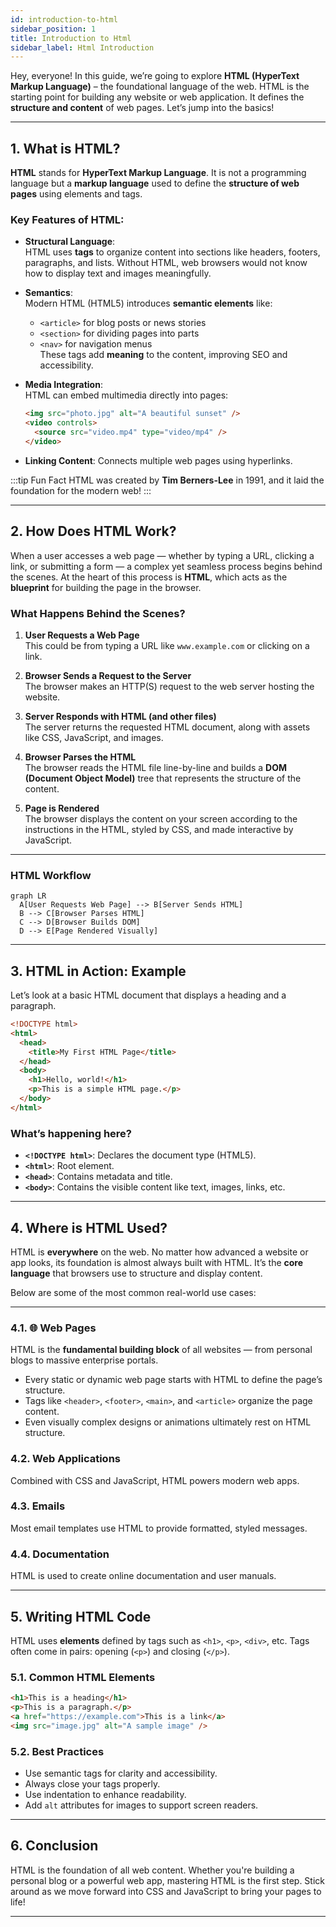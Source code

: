 ```yaml
---
id: introduction-to-html
sidebar_position: 1
title: Introduction to Html
sidebar_label: Html Introduction
---
```


Hey, everyone!  In this guide, we’re going to explore **HTML (HyperText Markup Language)** – the foundational language of the web. HTML is the starting point for building any website or web application. It defines the **structure and content** of web pages. Let’s jump into the basics!

---

## 1. What is HTML?

**HTML** stands for **HyperText Markup Language**. It is not a programming language but a **markup language** used to define the **structure of web pages** using elements and tags.

### Key Features of HTML:


- **Structural Language**:  
  HTML uses **tags** to organize content into sections like headers, footers, paragraphs, and lists. Without HTML, web browsers would not know how to display text and images meaningfully.

- **Semantics**:  
  Modern HTML (HTML5) introduces **semantic elements** like:
  - `<article>` for blog posts or news stories
  - `<section>` for dividing pages into parts
  - `<nav>` for navigation menus  
  These tags add **meaning** to the content, improving SEO and accessibility.

- **Media Integration**:  
  HTML can embed multimedia directly into pages:
  
  ```html
  <img src="photo.jpg" alt="A beautiful sunset" />
  <video controls>
    <source src="video.mp4" type="video/mp4" />
  </video>
- **Linking Content**: Connects multiple web pages using hyperlinks.

:::tip Fun Fact
HTML was created by **Tim Berners-Lee** in 1991, and it laid the foundation for the modern web!
:::

---
## 2. How Does HTML Work?

When a user accesses a web page — whether by typing a URL, clicking a link, or submitting a form — a complex yet seamless process begins behind the scenes. At the heart of this process is **HTML**, which acts as the **blueprint** for building the page in the browser.

### What Happens Behind the Scenes?

1. **User Requests a Web Page**  
   This could be from typing a URL like `www.example.com` or clicking on a link.

2. **Browser Sends a Request to the Server**  
   The browser makes an HTTP(S) request to the web server hosting the website.

3. **Server Responds with HTML (and other files)**  
   The server returns the requested HTML document, along with assets like CSS, JavaScript, and images.

4. **Browser Parses the HTML**  
   The browser reads the HTML file line-by-line and builds a **DOM (Document Object Model)** tree that represents the structure of the content.

5. **Page is Rendered**  
   The browser displays the content on your screen according to the instructions in the HTML, styled by CSS, and made interactive by JavaScript.

---

### HTML Workflow

```mermaid
graph LR
  A[User Requests Web Page] --> B[Server Sends HTML]
  B --> C[Browser Parses HTML]
  C --> D[Browser Builds DOM]
  D --> E[Page Rendered Visually]
```

---

## 3. HTML in Action: Example

Let’s look at a basic HTML document that displays a heading and a paragraph.

```html
<!DOCTYPE html>
<html>
  <head>
    <title>My First HTML Page</title>
  </head>
  <body>
    <h1>Hello, world!</h1>
    <p>This is a simple HTML page.</p>
  </body>
</html>
```

### What’s happening here?
- **`<!DOCTYPE html>`**: Declares the document type (HTML5).
- **`<html>`**: Root element.
- **`<head>`**: Contains metadata and title.
- **`<body>`**: Contains the visible content like text, images, links, etc.

---

## 4. Where is HTML Used?

HTML is **everywhere** on the web. No matter how advanced a website or app looks, its foundation is almost always built with HTML. It’s the **core language** that browsers use to structure and display content.

Below are some of the most common real-world use cases:

---
### 4.1. 🌐 Web Pages

HTML is the **fundamental building block** of all websites — from personal blogs to massive enterprise portals.

- Every static or dynamic web page starts with HTML to define the page’s structure.
- Tags like `<header>`, `<footer>`, `<main>`, and `<article>` organize the page content.
- Even visually complex designs or animations ultimately rest on HTML structure.

### 4.2. Web Applications
Combined with CSS and JavaScript, HTML powers modern web apps.

### 4.3. Emails
Most email templates use HTML to provide formatted, styled messages.

### 4.4. Documentation
HTML is used to create online documentation and user manuals.

---

## 5. Writing HTML Code

HTML uses **elements** defined by tags such as `<h1>`, `<p>`, `<div>`, etc. Tags often come in pairs: opening (`<p>`) and closing (`</p>`).

### 5.1. Common HTML Elements

```html
<h1>This is a heading</h1>
<p>This is a paragraph.</p>
<a href="https://example.com">This is a link</a>
<img src="image.jpg" alt="A sample image" />
```

### 5.2. Best Practices

- Use semantic tags for clarity and accessibility.
- Always close your tags properly.
- Use indentation to enhance readability.
- Add `alt` attributes for images to support screen readers.

---

## 6. Conclusion

HTML is the foundation of all web content. Whether you're building a personal blog or a powerful web app, mastering HTML is the first step. Stick around as we move forward into CSS and JavaScript to bring your pages to life!

---
